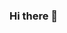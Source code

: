 ### Hi there 👋

<!--

Hello, I'm Kiran, a Full Stack Web Developer passionate about teaching people how to code.

I'm currently working on React.js / Node.js
I'm currently learning AWS
I'm looking to collaborate on a open source project
My skills include: HTML, CSS3, Javascript, Python, React.js, Node.js, PostgreSQL, test driven development, and Agile software development methodology
I'm interested in hiking, running, kayaking, and pizza
You can find me at: https://www.linkedin.com/in/kiran-junnarkar-a4ab96194/

-->
